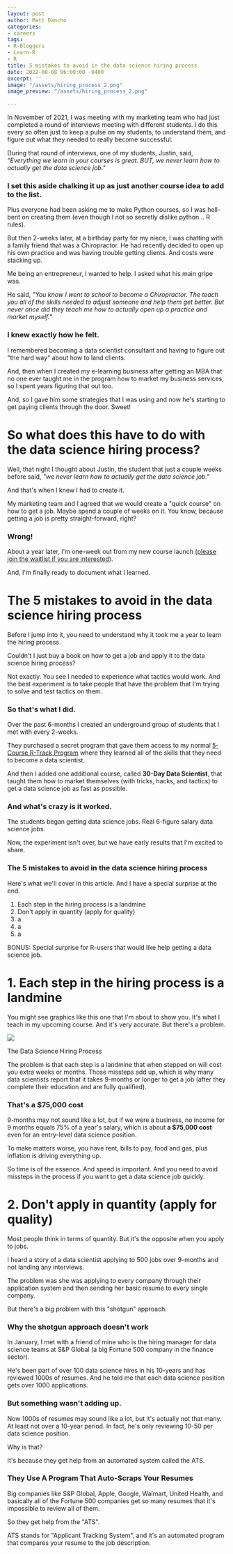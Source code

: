 ```yaml
---
layout: post
author: Matt Dancho
categories:
- careers
tags:
- R-Bloggers
- Learn-R
- R
title: 5 mistakes to avoid in the data science hiring process
date: 2022-08-08 06:00:00 -0400
excerpt: ''
image: "/assets/hiring_process_2.png"
image_preview: "/assets/hiring_process_2.png"

---
```

In November of 2021, I was meeting with my marketing team who had just completed a round of interviews meeting with different students. I do this every so often just to keep a pulse on my students, to understand them, and figure out what they needed to really become successful.

During that round of interviews, one of my students, Justin, said, _"Everything we learn in your courses is great. BUT, we never learn how to actually get the data science job."_

### **I set this aside chalking it up as just another course idea to add to the list.**

Plus everyone had been asking me to make Python courses, so I was hell-bent on creating them (even though I not so secretly dislike python... R rules).

But then 2-weeks later, at a birthday party for my niece, I was chatting with a family friend that was a Chiropractor. He had recently decided to open up his own practice and was having trouble getting clients. And costs were stacking up.

Me being an entrepreneur, I wanted to help. I asked what his main gripe was.

He said, _"You know I went to school to become a Chiropractor. The teach you all of the skills needed to adjust someone and help them get better. But never once did they teach me how to actually open up a practice and market myself."_

### **I knew exactly how he felt.**

I remembered becoming a data scientist consultant and having to figure out "the hard way" about how to land clients.

And, then when I created my e-learning business after getting an MBA that no one ever taught me in the program how to market my business services, so I spent years figuring that out too.

And, so I gave him some strategies that I was using and now he's starting to get paying clients through the door. Sweet!

# So what does this have to do with the data science hiring process?

Well, that night I thought about Justin, the student that just a couple weeks before said, _"we never learn how to actually get the data science job."_

And that's when I knew I had to create it.

My marketing team and I agreed that we would create a "quick course" on how to get a job. Maybe spend a couple of weeks on it. You know, because getting a job is pretty straight-forward, right?

### **Wrong!**

About a year later, I'm one-week out from my new course launch ([please join the waitlist if you are interested](https://learn.business-science.io/30day-data-scientist-course-waitlist-1393)).

And, I'm finally ready to document what I learned.

# The 5 mistakes to avoid in the data science hiring process

Before I jump into it, you need to understand why it took me a year to learn the hiring process.

Couldn't I just buy a book on how to get a job and apply it to the data science hiring process?

Not exactly. You see I needed to experience what tactics would work. And the best experiment is to take people that have the problem that I'm trying to solve and test tactics on them.

### **So that's what I did.**

Over the past 6-months I created an underground group of students that I met with every  2-weeks.

They purchased a secret program that gave them access to my normal [5-Course R-Track Program](https://university.business-science.io/p/5-course-bundle-machine-learning-web-apps-time-series) where they learned all of the skills that they need to become a data scientist.

And then I added one additional course, called **30-Day Data Scientist**, that taught them how to market themselves (with tricks, hacks, and tactics) to get a data science job as fast as possible.

### And what's crazy is it worked.

The students began getting data science jobs. Real 6-figure salary data science jobs.

Now, the experiment isn't over, but we have early results that I'm excited to share.

### The 5 mistakes to avoid in the data science hiring process

Here's what we'll cover in this article. And I have a special surprise at the end.

1. Each step in the hiring process is a landmine
2. Don't apply in quantity (apply for quality)
3. a
4. a
5. a

BONUS: Special surprise for R-users that would like help getting a data science job.

# 1. Each step in the hiring process is a landmine

You might see graphics like this one that I'm about to show you. It's what I teach in my upcoming course. And it's very accurate. But there's a problem.

![](/assets/hiring_process_2.png)

<p class="text-center date">The Data Science Hiring Process</p>

The problem is that each step is a landmine that when stepped on will cost you extra weeks or months. Those missteps add up, which is why many data scientists report that it takes 9-months or longer to get a job (after they complete their education and are fully qualified).

### That's a $75,000 cost

9-months may not sound like a lot, but if we were a business, no income for 9 months equals 75% of a year's salary, which is about **a $75,000 cost** even for an entry-level data science position.

To make matters worse, you have rent, bills to pay, food and gas, plus inflation is driving everything up. 

So time is of the essence. And speed is important. And you need to avoid missteps in the process if you want to get a data science job quickly. 

# 2. Don't apply in quantity (apply for quality)

Most people think in terms of quantity. But it's the opposite when you apply to jobs.

I heard a story of a data scientist applying to 500 jobs over 9-months and not landing any interviews.

The problem was she was applying to every company through their application system and then sending her basic resume to every single company.

But there's a big problem with this "shotgun" approach.

### Why the shotgun approach doesn't work

In January, I met with a friend of mine who is the hiring manager for data science teams at S&P Global (a big Fortune 500 company in the finance sector). 

He's been part of over 100 data science hires in his 10-years and has reviewed 1000s of resumes. And he told me that each data science position gets over 1000 applications. 

### But something wasn't adding up. 

Now 1000s of resumes may sound like a lot, but it's actually not that many. At least not over a 10-year period. In fact, he's only reviewing 10-50 per data science position. 

Why is that?

It's because they get help from an automated system called the ATS. 

### They Use A Program That Auto-Scraps Your Resumes

Big companies like S&P Global, Apple, Google, Walmart, United Health, and basically all of the Fortune 500 companies get so many resumes that it's impossible to review all of them. 

So they get help from the "ATS".

ATS stands for "Applicant Tracking System", and it's an automated program that compares your resume to the job description. 